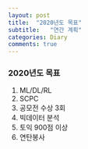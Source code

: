 ```yaml
---
layout: post
title:  "2020년도 목표"
subtitle:   "연간 계획"
categories: Diary
comments: true
---
```





### 2020년도 목표 

1. ML/DL/RL
2. SCPC
3. 공모전 수상 3회
4. 빅데이터 분석 
5. 토익 900점 이상
6. 연탄봉사 
